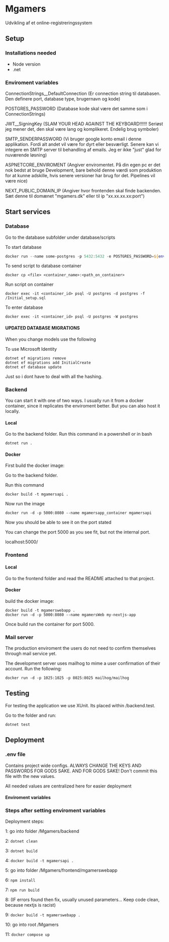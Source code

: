 # Mgamers
Udvikling af et online-registreringssystem

## Setup
### Installations needed

- Node version
- .net

### Enviroment variables
ConnectionStrings__DefaultConnection
(Er connection string til databasen. Den definere port, database type, brugernavn og kode)

POSTGRES_PASSWORD
(Database kode skal være det samme som i ConnectionStrings)

JWT__SigningKey
(SLAM YOUR HEAD AGAINST THE KEYBOARD!!!!!! Seriøst jeg mener det, den skal være lang og komplikeret. Endelig brug symboler)

SMTP_SENDERPASSWORD
(Vi bruger google konto email i denne applikation. Fordi alt andet vil være for dyrt eller besværligt. Senere kan vi integere en SMTP server til behandling af emails. Jeg er ikke "just" glad for nuværende løsning)

ASPNETCORE_ENVIROMENT
(Angiver enviromentet. På din egen pc er det nok bedst at bruge Development, bare behold denne værdi som produktion for at kunne adskille, hvis senere versioner har brug for det. Pipelines vil være nice)

NEXT_PUBLIC_DOMAIN_IP
(Angiver hvor frontenden skal finde backenden. Sæt denne til domænet "mgamers.dk" eller til ip "xx.xx.xx.xx:port")

## Start services

### Database

Go to the database subfolder under database/scripts

To start database
``` powershell
docker run --name some-postgres -p 5432:5432 -e POSTGRES_PASSWORD=${env:secret_MG_password} -d postgres
```

To send script to database container
```
docker cp <file> <container_name>:<path_on_container>
```

Run script on container
```
docker exec -it <container_id> psql -U postgres -d postgres -f /Initial_setup.sql
```

To enter database
```
docker exec -it <container_id> psql -U postgres -W postgres
```

#### UPDATED DATABASE MIGRATIONS
When you change models use the following

To use Microsoft Identity

```
dotnet ef migrations remove
dotnet ef migrations add InitialCreate
dotnet ef database update
```

Just so i dont have to deal with all the hashing.

### Backend

You can start it with one of two ways. I usually run it from a docker container, since it replicates the enviroment better. But you can also host it locally.

#### Local
Go to the backend folder.
Run this command in a powershell or in bash
```
dotnet run .
```

#### Docker 
First build the docker image:

Go to the backend folder.

Run this command

```
docker build -t mgamersapi .
```

Now run the image
```
docker run -d -p 5000:8080 --name mgamersapp_container mgamersapi
```

Now you should be able to see it on the port stated

You can change the port 5000 as you see fit, but not the internal port.

localhost:5000/

### Frontend

#### Local

Go to the frontend folder and read the README attached to that project.

#### Docker
build the docker image:
```
docker build -t mgamerswebapp .
docker run -d -p 5000:8080 --name mgamersWeb my-nextjs-app
```

Once build run the container for port 5000.

### Mail server

The production enviroment the users do not need to confirm themselves through mail service yet.

The development server uses mailhog to mime a user confirmation of their account.
Run the following:
```
docker run -d -p 1025:1025 -p 8025:8025 mailhog/mailhog
```
## Testing

For testing the application we use XUnit.
Its placed within /backend.test.

Go to the folder and run:
```
dotnet test
```

## Deployment

### .env file
Contains project wide configs. ALWAYS CHANGE THE KEYS AND PASSWORDS FOR GODS SAKE.
AND FOR GODS SAKE! Don't commit this file with the new values.

All needed values are centralized here for easier deployment

#### Enviroment variables


### Steps after setting enviroment variables
Deployment steps:

1: go into folder /Mgamers/backend

2: ``` dotnet clean ```

3: ``` dotnet build ```

4: ``` docker build -t mgamersapi . ```

5: go into folder /Mgamers/frontend/mgamerswebapp

6: ``` npm install ```

7: ``` npm run build ```

8: (IF errors found then fix, usually unused parameters... Keep code clean, because nextjs is racist)

9: ``` docker build -t mgamerswebapp . ```

10: go into root /Mgamers

11: ``` docker compose up ```





